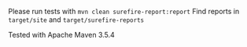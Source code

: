 Please run tests with `mvn clean surefire-report:report`
Find reports in `target/site` and `target/surefire-reports`

Tested with Apache Maven 3.5.4